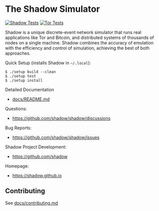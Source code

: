 # The Shadow Simulator

[![Shadow Tests](https://github.com/shadow/shadow/actions/workflows/run_tests.yml/badge.svg?branch=dev&event=push)](https://github.com/shadow/shadow/actions/workflows/run_tests.yml?query=branch:dev+event:push)
[![Tor Tests](https://github.com/shadow/shadow/actions/workflows/run_tor.yml/badge.svg?branch=dev&event=push)](https://github.com/shadow/shadow/actions/workflows/run_tor.yml?query=branch:dev+event:push)

Shadow is a unique discrete-event network simulator that runs real 
applications like Tor and Bitcoin, and distributed systems of thousands of
nodes on a single machine. Shadow combines the accuracy of emulation with the 
efficiency and control of simulation, achieving the best of both approaches.

Quick Setup (installs Shadow in `~/.local`):
```
$ ./setup build --clean
$ ./setup test
$ ./setup install
```

Detailed Documentation
  + [docs/README.md](docs/README.md)

Questions:
  + https://github.com/shadow/shadow/discussions

Bug Reports:
  + https://github.com/shadow/shadow/issues

Shadow Project Development:
  + https://github.com/shadow
        
Homepage:
  + https://shadow.github.io
    
## Contributing

See [docs/contributing.md](docs/contributing.md)
